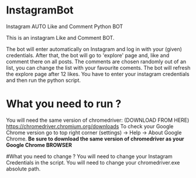 # InstagramBot
Instagram AUTO Like and Comment Python BOT

This is an instagram Like and Comment BOT. 

The bot will enter automatically on Instagram and log in with your (given) credentials. After that, the bot will go to 'explore' page and, like and comment there on all posts.
The comments are chosen randomly out of an list, you can change the list with your favourite coments.
The bot will refresh the explore page after 12 likes.
You have to enter your instagram credentials and then run the python script.


# What you need to run ?
You will need the same version of chromedriver: (DOWNLOAD FROM HERE) https://chromedriver.chromium.org/downloads
To check your Google Chrome version go to top right corner (settings) -> Help -> About Google Chrome.
**Be sure to download the same version of chromedriver as your Google Chrome BROWSER**

#What you need to change ?
You will need to change your Instagram Credentials in the script.
You will need to change your chromedriver.exe absolute path.
